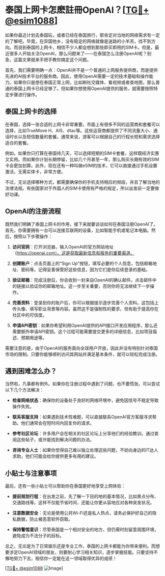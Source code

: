 # 泰国上网卡怎麽註冊OpenAI？[[TG💪+ @esim1088](https://t.me/s/esim1088)]

如果你最近计划去泰国玩，或者已经在泰国旅行，那肯定对当地的网络需求有一定的了解吧。毕竟，在异国他乡，没有稳定的网络就像是迷路的小羊羔，找不到方向。而说到泰国的上网卡，相信不少人都会想到那些即买即用的SIM卡。但是，最近很多人开始关注OpenAI，那么问题来了——在泰国怎么注册OpenAI呢？别急，这篇文章就来手把手教你搞定这个问题。

首先，我们需要明确一点：OpenAI并不是一个普通的上网服务提供商，而是提供先进的AI技术平台的服务商。因此，使用OpenAI需要一定的技术基础和操作能力。如果你只是想在泰国正常上网，比如刷社交媒体、看视频或者查地图，那么普通的泰国上网卡已经足够了。但如果你想使用OpenAI提供的服务，就需要按照特定步骤进行操作。

## 泰国上网卡的选择

在泰国，选择一张合适的上网卡非常重要。市面上有很多不同的运营商和套餐可以选择，比如TrueMove H、AIS、dtac等。这些运营商都提供了不同流量大小、通话时长以及短信数量的套餐。通常来说，游客可以根据自己的行程长短和需求选择适合的套餐。

例如，如果你只打算在泰国待几天，可以选择短期的SIM卡套餐，这样既经济实惠又实用。而如果你计划长期停留，比如几个月甚至一年，那么购买长期有效的SIM卡会更加划算。此外，现在还有一种叫做eSIM的技术，它可以直接通过手机设置激活，无需实体卡，非常方便。

不过，无论选择哪种方式，都需要确保你的手机支持相应的频段，并且了解当地的法律法规。有些国家对于外国人的SIM卡使用有严格的规定，所以出发前一定要做好功课。

## OpenAI的注册流程

既然我们明确了泰国上网卡的作用，接下来就要谈谈如何在泰国注册OpenAI了。首先，你需要拥有一台可以连接互联网的设备，比如智能手机或笔记本电脑。然后，按照以下步骤操作：

1. **访问官网**：打开浏览器，输入OpenAI的官方网站地址（https://openai.com）。这是获取最新信息和服务的重要渠道。
   
2. **创建账户**：点击页面上的“Sign Up”按钮，填写必要的个人信息，包括邮箱地址、密码等。记得妥善保管好这些信息，因为它们是你后续登录的基础。

3. **验证邮箱**：完成注册后，你会收到一封来自OpenAI的确认邮件。点击邮件中的链接以验证你的邮箱地址。这一步至关重要，否则你将无法继续下一步操作。

4. **完善资料**：登录到你的账户后，你可以根据提示逐步完善个人资料。这包括上传头像、填写职业背景等内容。虽然这不是强制性的要求，但有助于提高你在社区中的可信度。

5. **申请API密钥**：如果你希望利用OpenAI提供的API接口开发应用程序，那么还需要额外申请API密钥。这个过程可能需要提交更多的详细信息，比如项目描述、预期用途等。

需要注意的是，由于OpenAI的服务面向全球用户开放，因此并没有特别针对泰国市场的限制。只要你能够顺利访问其网站并满足基本条件，就可以轻松完成注册。

## 遇到困难怎么办？

当然啦，凡事都有例外。如果你在注册过程中遇到了问题，也不要慌张。可以尝试以下几个方法解决：

- **检查网络状态**：确保你的设备处于良好的网络环境中，避免因信号不稳定导致操作失败。
  
- **联系客服支持**：如果遇到技术性难题，可以直接联系OpenAI官方客服寻求帮助。他们通常会在短时间内回复你的请求。

- **参考社区论坛**：许多用户会在相关的社区论坛上分享他们的经验教训。通过查阅这些帖子，或许能找到解决问题的办法。

- **咨询专业人士**：如果你觉得自己难以独立处理这些问题，不妨向身边的IT达人求助，他们可能会给你提供更多有用的建议。

## 小贴士与注意事项

最后，还有一些小贴士可以帮助你在泰国更好地享受上网体验：

- **提前规划行程**：在出发之前，先了解一下目的地的基本情况，比如景点分布、交通路线等。这样不仅能节省时间，还能让你更从容地应对各种突发状况。
  
- **注意数据安全**：无论是使用公共Wi-Fi还是私人热点，请务必保护好自己的隐私数据，防止被恶意软件窃取。

- **保持警惕意识**：尽管泰国是一个相对安全的地方，但仍需时刻留意周围环境，避免成为不法分子的目标。

总之，无论是为了日常娱乐还是专业工作，泰国的上网卡都能为你带来便利。而想要涉足OpenAI领域的朋友，则要耐心学习相关知识，逐步掌握技能。只要坚持不懈地努力下去，相信你一定能在这一领域取得优异的成绩！

[[TG💪+ @esim1088](https://t.me/s/esim1088) ![Image](https://i.postimg.cc/4NQfJmqS/Snipaste-2025-05-13-00-14-12.png)]